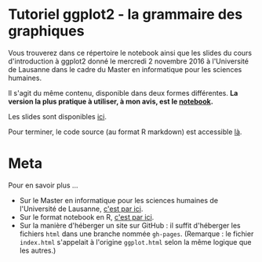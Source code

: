 # Tutoriel ggplot2 - la grammaire des graphiques

Vous trouverez dans ce répertoire le notebook ainsi que les slides du cours d'introduction à ggplot2 donné le mercredi 2 novembre 2016 à l'Université de Lausanne dans le cadre du Master en informatique pour les sciences humaines.

Il s'agit du même contenu, disponible dans deux formes différentes. **La version la plus pratique à utiliser, à mon avis, est le [notebook](https://yrochat.github.io/ggplot2_tuto/ggplot2.nb.html).**

Les slides sont disponibles [ici](https://yrochat.github.io/ggplot2_tuto).

Pour terminer, le code source (au format R markdown) est accessible [là](https://github.com/yrochat/ggplot2_tuto/blob/gh-pages/ggplot2.Rmd).

# Meta

Pour en savoir plus …

- Sur le Master en informatique pour les sciences humaines de l'Université de Lausanne, [c'est par ici](https://applicationspub.unil.ch/interpub/noauth/php/Ud/structureCoursPdf.php?v_ueid=174&v_etapeid1=28945&v_semposselected=-1&v_langue=fr&v_isinterne=1&noPages=1).
- Sur le format notebook en R, [c'est par ici](http://rmarkdown.rstudio.com/r_notebooks.html).
- Sur la manière d'héberger un site sur GitHub : il suffit d'héberger les fichiers `html` dans une branche nommée `gh-pages`. (Remarque : le fichier `index.html` s'appelait à l'origine `ggplot.html` selon la même logique que les autres.)
